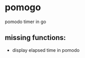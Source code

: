 # pomogo
pomodo timer in go


## missing functions:
<!-- * set time from cli arg -time 60  -->
<!-- * set tts message from cli arg -tts TEXT -->
* display elapsed time in pomodo